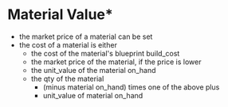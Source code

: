 # Material Value*
* the market price of a material can be set
* the cost of a material is either
  * the cost of the material's blueprint build_cost
  * the market price of the material, if the price is lower
  * the unit_value of the material on_hand
  * the qty of the material
      * (minus material on_hand) times one of the above plus
      * unit_value of material on_hand
